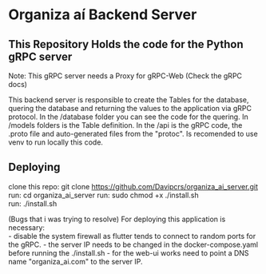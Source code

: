# Organiza aí Backend Server

## This Repository Holds the code for the Python gRPC server

Note: This gRPC server needs a Proxy for gRPC-Web (Check the gRPC docs)  
  
This backend server is responsible to create the Tables for the database, quering the database and returning the values to the application via
gRPC protocol. In the /database folder you can see the code for the quering. In /models folders is the Table definition. In the /api is the gRPC
code, the .proto file and auto-generated files from the "protoc". Is recomended to use venv to run locally this code.  

## Deploying

clone this repo: git clone <https://github.com/Davipcrs/organiza_ai_server.git>
run: cd organiza_ai_server
run: sudo chmod +x ./install.sh  
run: ./install.sh  

(Bugs that i was trying to resolve)
For deploying this application is necessary:  
    - disable the system firewall as flutter tends to connect to random ports for the gRPC.
    - the server IP needs to be changed in the docker-compose.yaml before running the ./install.sh
    - for the web-ui works need to point a DNS name "organiza_ai.com" to the server IP.

